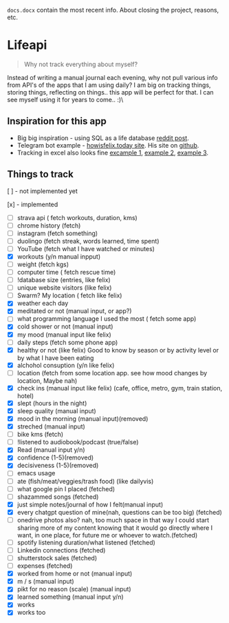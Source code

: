 `docs.docx` contain the most recent info. About closing the project, reasons, etc.

# Lifeapi

> Why not track everything about myself? 

Instead of writing a manual journal each evening, why not pull various info from API's of the apps that I am using daily? I am big on tracking things, storing things, reflecting on things.. this app will be perfect for that. I can see myself using it for years to come.. :)\

## Inspiration for this app

* Big big inspiration - using SQL as a life database [reddit post](https://www.reddit.com/r/SQL/comments/rru1re/using_sql_as_a_life_database/?utm_source=share&utm_medium=android_app&utm_name=androidcss&utm_term=1&utm_content=share_button).
* Telegram bot example - [howisfelix.today site](https://howisfelix.today). His site on [github](https://github.com/KrauseFx/FxLifeSheet).
* Tracking in excel also looks fine [excample 1](https://dailyvis.com/posts/quantified-self-why-i-track-my-life-in-data/), [example 2](https://dailyvis.com/posts/self-analysis-with-my-quantified-self-data/), [example 3](https://dailyvis.com/vis/compare/demo/).

## Things to track

[ ] - not implemented yet

[x] - implemented

- [ ] strava api ( fetch workouts, duration, kms)
- [ ] chrome history (fetch)
- [ ] instagram (fetch something)
- [ ] duolingo (fetch streak, words learned, time spent)
- [ ] YouTube (fetch what I have watched or minutes)
- [x] workouts (y/n manual inpput)
- [ ] weight (fetch kgs)
- [ ] computer time ( fetch rescue time)
- [ ] !database size (entries, like felix)
- [ ] unique website visitors (like felix)
- [ ] Swarm? My location ( fetch like felix)
- [x] weather each day
- [x] meditated or not (manual input, or app?)
- [ ] what programming language I used the most ( fetch some app)
- [x] cold shower or not (manual input)
- [x] my mood (manual input like felix)
- [ ] daily steps (fetch some phone app)
- [x] healthy or not (like felix) Good to know by season or by activity level or by what I have been eating
- [x] alchohol consuption (y/n like felix)
- [ ] location (fetch from some location app. see how mood changes by location, Maybe nah)
- [x] check ins (manual input like felix) (cafe, office, metro, gym, train station, hotel)
- [x] slept (hours in the night)
- [x] sleep quality (manual input)
- [x] mood in the morning (manual input)(removed)
- [x] streched (manual input)
- [ ] bike kms (fetch)
- [ ] !listened to audiobook/podcast (true/false)
- [x] Read (manual input y/n)
- [x] confidence (1-5)(removed)
- [x] decisiveness (1-5)(removed)
- [ ] emacs usage
- [ ] ate (fish/meat/veggies/trash food) (like dailyvis)
- [ ] what google pin I placed (fetched)
- [ ] shazammed songs (fetched)
- [x] just simple notes/journal of how I felt(manual input)
- [x] every chatgpt question of mine(nah, questions can be too big) (fetched)
- [ ] onedrive photos also? nah, too much space in that way I could start sharing more of my content knowing that it  would go directly where I want, in one place, for future me or whoever to watch.(fetched)
- [ ] spotify listening duration/what listened (fetched)
- [ ] Linkedin connections (fetched)
- [ ] shutterstock sales (fetched)
- [ ] expenses (fetched)
- [x] worked from home or not (manual input)
- [x] m / s (manual input)
- [x] pikt for no reason (scale) (manual input)
- [x] learned something (manual input y/n)
- [x] works
- [x] works too
